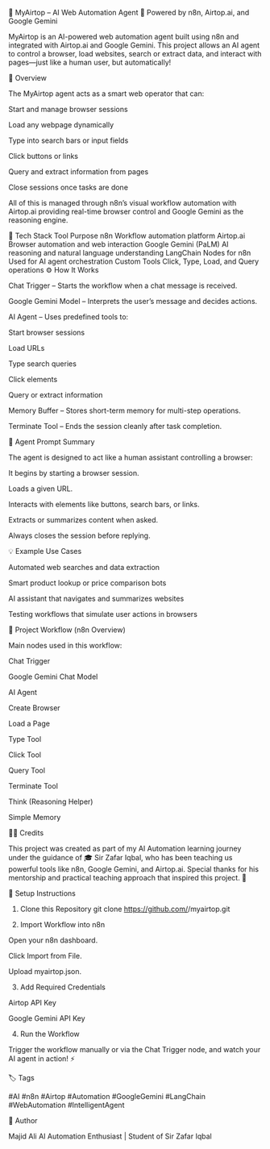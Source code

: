 🚀 MyAirtop – AI Web Automation Agent
🤖 Powered by n8n, Airtop.ai, and Google Gemini

MyAirtop is an AI-powered web automation agent built using n8n and integrated with Airtop.ai and Google Gemini.
This project allows an AI agent to control a browser, load websites, search or extract data, and interact with pages—just like a human user, but automatically!

🧠 Overview

The MyAirtop agent acts as a smart web operator that can:

Start and manage browser sessions

Load any webpage dynamically

Type into search bars or input fields

Click buttons or links

Query and extract information from pages

Close sessions once tasks are done

All of this is managed through n8n’s visual workflow automation with Airtop.ai providing real-time browser control and Google Gemini as the reasoning engine.

🧩 Tech Stack
Tool	Purpose
n8n	Workflow automation platform
Airtop.ai	Browser automation and web interaction
Google Gemini (PaLM)	AI reasoning and natural language understanding
LangChain Nodes for n8n	Used for AI agent orchestration
Custom Tools	Click, Type, Load, and Query operations
⚙️ How It Works

Chat Trigger – Starts the workflow when a chat message is received.

Google Gemini Model – Interprets the user’s message and decides actions.

AI Agent – Uses predefined tools to:

Start browser sessions

Load URLs

Type search queries

Click elements

Query or extract information

Memory Buffer – Stores short-term memory for multi-step operations.

Terminate Tool – Ends the session cleanly after task completion.

🧠 Agent Prompt Summary

The agent is designed to act like a human assistant controlling a browser:

It begins by starting a browser session.

Loads a given URL.

Interacts with elements like buttons, search bars, or links.

Extracts or summarizes content when asked.

Always closes the session before replying.

💡 Example Use Cases

Automated web searches and data extraction

Smart product lookup or price comparison bots

AI assistant that navigates and summarizes websites

Testing workflows that simulate user actions in browsers

📸 Project Workflow (n8n Overview)

Main nodes used in this workflow:

Chat Trigger

Google Gemini Chat Model

AI Agent

Create Browser

Load a Page

Type Tool

Click Tool

Query Tool

Terminate Tool

Think (Reasoning Helper)

Simple Memory

👨‍🏫 Credits

This project was created as part of my AI Automation learning journey under the guidance of
🎓 Sir Zafar Iqbal, who has been teaching us powerful tools like n8n, Google Gemini, and Airtop.ai.
Special thanks for his mentorship and practical teaching approach that inspired this project. 🙏

🧰 Setup Instructions
1. Clone this Repository
git clone https://github.com/<your-username>/myairtop.git

2. Import Workflow into n8n

Open your n8n dashboard.

Click Import from File.

Upload myairtop.json.

3. Add Required Credentials

Airtop API Key

Google Gemini API Key

4. Run the Workflow

Trigger the workflow manually or via the Chat Trigger node, and watch your AI agent in action! ⚡

🏷️ Tags

#AI #n8n #Airtop #Automation #GoogleGemini #LangChain #WebAutomation #IntelligentAgent

🌟 Author

Majid Ali
AI Automation Enthusiast | Student of Sir Zafar Iqbal
